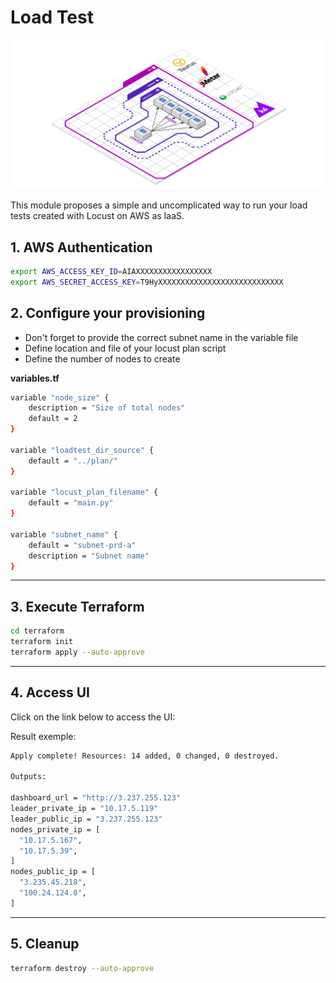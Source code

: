 # Load Test

![loadtest-architecture](doc/blueprint.png?raw=true)


This module proposes a simple and uncomplicated way to run your load tests created with Locust on AWS as IaaS.

## 1. AWS Authentication

```bash
export AWS_ACCESS_KEY_ID=AIAXXXXXXXXXXXXXXXXX
export AWS_SECRET_ACCESS_KEY=T9HyXXXXXXXXXXXXXXXXXXXXXXXXXXXX
```

## 2. Configure your provisioning

- Don't forget to provide the correct subnet name in the variable file
- Define location and file of your locust plan script
- Define the number of nodes to create

**variables.tf**

```bash
variable "node_size" {
    description = "Size of total nodes"
    default = 2
}

variable "loadtest_dir_source" {
    default = "../plan/"
}

variable "locust_plan_filename" {
    default = "main.py"
}

variable "subnet_name" {
    default = "subnet-prd-a"
    description = "Subnet name"
}

```



---

## 3. Execute Terraform

```bash
cd terraform
terraform init
terraform apply --auto-approve
```

---

## 4. Access UI

Click on the link below to access the UI:

Result exemple:

```bash
Apply complete! Resources: 14 added, 0 changed, 0 destroyed.

Outputs:

dashboard_url = "http://3.237.255.123"
leader_private_ip = "10.17.5.119"
leader_public_ip = "3.237.255.123"
nodes_private_ip = [
  "10.17.5.167",
  "10.17.5.39",
]
nodes_public_ip = [
  "3.235.45.218",
  "100.24.124.0",
]
```



---

## 5. Cleanup

```bash
terraform destroy --auto-approve
```
